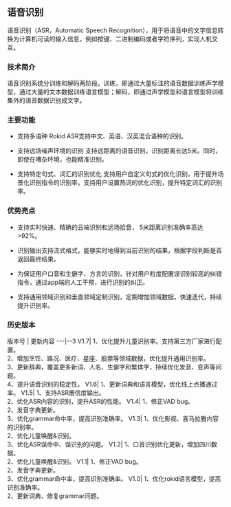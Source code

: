 ## 语音识别

语音识别（ASR，Automatic Speech Recognition），用于将语音中的文字信息转换为计算机可读的输入信息，例如按键、二进制编码或者字符序列，实现人机交互。

### 技术简介

语音识别系统分训练和解码两阶段。训练，即通过大量标注的语音数据训练声学模型，通过大量的文本数据训练语言模型；解码，即通过声学模型和语言模型将训练集外的语音数据识别成文字。

### 主要功能

- 支持多语种
Rokid ASR支持中文、英语、汉英混合语种的识别。

- 支持远场噪声环境的识别
支持远距离的语音识别，识别距离长达5米。同时，即使在嘈杂环境，也能精准识别。

- 支持特定句式、词汇的识别优化
支持用户自定义句式的优化识别，用于提升场景化识别指令的识别率。支持用户设置热词的优化识别，提升特定词汇的识别率。

### 优势亮点

- 支持实时快速、精确的云端识别和远场拾音， 5米距离识别准确率高达>92%。

- 识别输出支持流式格式，能够实时地得到当前识别的结果，根据字段判断是否返回最终结果。

- 为保证用户口音和生僻字、方言的识别，针对用户粒度配置误识别较高的纠错指令，通过app端的人工干预，进行识别的纠正。

- 支持通用领域识别和垂直领域定制识别，定期增加领域数据，快速迭代，持续提升识别率。



### 历史版本

版本号 | 更新内容
---|--3
V1.7| 1、优化提升儿童识别率。支持第三方厂家进行配置。<br>2、增加烹饪、路况、医疗、星座、股票等领域数据，优化提升通用识别率。<br>3、更新辞典，覆盖更多新词、人名、生僻字和繁体字，持续优化发音、变声等问题。<br>4、提升语音识别的稳定性。
V1.6| 1、更新词典和语言模型，优化线上点播通过率。
V1.5| 1、支持ASR置信度输出。<br>2、优化ASR内容的识别，提升ASR的性能。
V1.4| 1、修正VAD bug。<br>2、发音字典更新。<br>3、优化grammar命中率，提高识别准确率。
V1.3| 1、优化影视、喜马拉雅内容的识别率。<br>2、优化儿童唤醒&识别。<br>3、优化ASR误命中、误识别的问题。
V1.2| 1、口音识别优化更新，增加四川数据。<br>2、优化儿童唤醒&识别。
V1.1| 1、修正VAD bug。<br>2、发音字典更新。<br>3、优化grammar命中率，提高识别准确率。
V1.0| 1、优化rokid语言模型，提高识别准确率。<br>2、更新词典、修复grammar问题。

